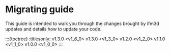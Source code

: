 # Migrating guide

This guide is intended to walk you through the changes brought by ifm3d updates and details how to update your code.


:::{toctree}
:titlesonly:
v1.3.0 <v1_6_0>
v1.3.0 <v1_3_0>
v1.2.0 <v1_2_0>
v1.1.0 <v1_1_0>
v1.0.0 <v1_0_0>
:::

